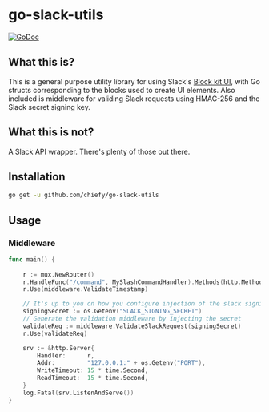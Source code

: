 # go-slack-utils

[![GoDoc](https://godoc.org/github.com/chiefy/go-slack-utils?status.svg)](https://godoc.org/github.com/chiefy/go-slack-utils)

## What this is?

This is a general purpose utility library for using Slack's [Block kit UI](https://api.slack.com/reference/block-kit/blocks), with Go structs corresponding to the blocks used to create UI elements. Also included is middleware for validing Slack requests using HMAC-256 and the Slack secret signing key.

## What this is not?

A Slack API wrapper. There's plenty of those out there.

## Installation

```bash
go get -u github.com/chiefy/go-slack-utils
```

## Usage

### Middleware

```go
func main() {
     
    r := mux.NewRouter()
    r.HandleFunc("/command", MySlashCommandHandler).Methods(http.MethodPost)
    r.Use(middleware.ValidateTimestamp)

    // It's up to you on how you configure injection of the slack signing secret
    signingSecret := os.Getenv("SLACK_SIGNING_SECRET")
    // Generate the validation middleware by injecting the secret
    validateReq := middleware.ValidateSlackRequest(signingSecret)
    r.Use(validateReq)

    srv := &http.Server{
        Handler:      r,
        Addr:         "127.0.0.1:" + os.Getenv("PORT"),
        WriteTimeout: 15 * time.Second,
        ReadTimeout:  15 * time.Second,
    }
    log.Fatal(srv.ListenAndServe())
}
```
